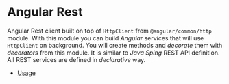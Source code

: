 <div class="pull-right">
    <a href="https://github.com/ressurectit/ng-rest">
        <span class="fab fa-github"></span>
    </a>
</div>

# Angular Rest

Angular Rest client built on top of `HttpClient` from `@angular/common/http` module. With this module you can build *Angular* services that will use `HttpClient` on background. You will create methods and *decorate* them with *decorators* from this module. It is similar to *Java Sping* REST API definition. All REST services are defined in *declarative* way.

- [Usage](/rest/usage)